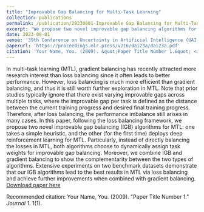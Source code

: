 ```yaml
---
title: "Improvable Gap Balancing for Multi-Task Learning"
collection: publications
permalink: /publication/20230801-Improvable Gap Balancing for Multi-Task Learning
excerpt: 'We propose two novel improvable gap balancing algorithms for multi-task learning, instead of the classic loss balancing strategy.'
date: 2023-08-01
venue: '39th Conference on Uncertainty in Artificial Intelligence (UAI 2023)'
paperurl: 'https://proceedings.mlr.press/v216/dai23a/dai23a.pdf'
citation: 'Your Name, You. (2009). &quot;Paper Title Number 1.&quot; <i>Journal 1</i>. 1(1).'
---
```

In multi-task learning (MTL), gradient balancing has recently attracted more research interest than loss balancing since it often leads to better performance. However, loss balancing is much more efficient than gradient balancing, and thus it is still worth further exploration in MTL. Note that prior studies typically ignore that there exist varying improvable gaps across multiple tasks, where the improvable gap per task is defined as the distance between the current training progress and desired final training progress. Therefore, after loss balancing, the performance imbalance still arises in many cases. In this paper, following the loss balancing framework, we propose two novel improvable gap balancing (IGB) algorithms for MTL: one takes a simple heuristic, and the other (for the first time) deploys deep reinforcement learning for MTL. Particularly, instead of directly balancing the losses in MTL, both algorithms choose to dynamically assign task weights for improvable gap balancing. Moreover, we combine IGB and gradient balancing to show the complementarity between the two types of algorithms. Extensive experiments on two benchmark datasets demonstrate that our IGB algorithms lead to the best results in MTL via loss balancing and achieve further improvements when combined with gradient balancing.
[Download paper here](https://proceedings.mlr.press/v216/dai23a/dai23a.pdf)

Recommended citation: Your Name, You. (2009). "Paper Title Number 1." <i>Journal 1</i>. 1(1).
